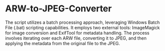 # ARW-to-JPEG-Converter
The script utilizes a batch processing approach, leveraging Windows Batch File (.bat) scripting capabilities. It employs two external tools: ImageMagick for image conversion and ExifTool for metadata handling. The process involves iterating over each ARW file, converting it to JPEG, and then applying the metadata from the original file to the JPEG.
